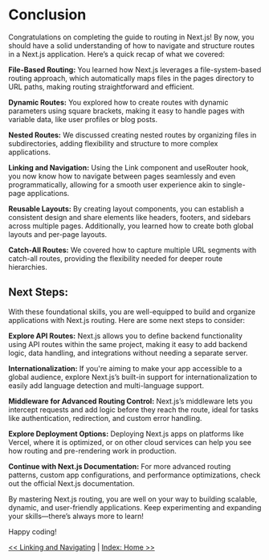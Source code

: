 # Conclusion

Congratulations on completing the guide to routing in Next.js! 
By now, you should have a solid understanding of how to navigate and structure routes in a Next.js application. 
Here’s a quick recap of what we covered:

**File-Based Routing:** You learned how Next.js leverages a file-system-based routing approach, 
which automatically maps files in the pages directory to URL paths, making routing straightforward and efficient.

**Dynamic Routes:** You explored how to create routes with dynamic parameters using square brackets, 
making it easy to handle pages with variable data, like user profiles or blog posts.

**Nested Routes:** We discussed creating nested routes by organizing files in subdirectories, 
adding flexibility and structure to more complex applications.

**Linking and Navigation:** Using the Link component and useRouter hook, 
you now know how to navigate between pages seamlessly and even programmatically, 
allowing for a smooth user experience akin to single-page applications.

**Reusable Layouts:** By creating layout components, you can establish a consistent design and share elements like headers, 
footers, and sidebars across multiple pages. Additionally, you learned how to create both global layouts and per-page layouts.

**Catch-All Routes:** We covered how to capture multiple URL segments with catch-all routes, 
providing the flexibility needed for deeper route hierarchies.

## Next Steps:
With these foundational skills, you are well-equipped to build and organize applications with Next.js routing. 
Here are some next steps to consider:

**Explore API Routes:** Next.js allows you to define backend functionality using API routes within the same project, 
making it easy to add backend logic, data handling, and integrations without needing a separate server.

**Internationalization:** If you're aiming to make your app accessible to a global audience, 
explore Next.js’s built-in support for internationalization to easily add language detection and multi-language support.

**Middleware for Advanced Routing Control:** Next.js’s middleware lets you intercept requests 
and add logic before they reach the route, ideal for tasks like authentication, redirection, and custom error handling.

**Explore Deployment Options:** Deploying Next.js apps on platforms like Vercel, where it is optimized, 
or on other cloud services can help you see how routing and pre-rendering work in production.

**Continue with Next.js Documentation:** For more advanced routing patterns, custom app configurations, 
and performance optimizations, check out the official Next.js documentation.

By mastering Next.js routing, you are well on your way to building scalable, dynamic, and user-friendly applications. 
Keep experimenting and expanding your skills—there’s always more to learn!

Happy coding!

[<< Linking and Navigating](linking-and-navigating.md) | [Index: Home >>](index.md)